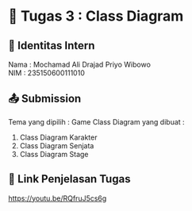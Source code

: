 # 📁 Tugas 3 : Class Diagram

## 👤 Identitas Intern
Nama : Mochamad Ali Drajad Priyo Wibowo            
NIM  : 235150600111010

## 📤 Submission

Tema yang dipilih : Game
Class Diagram yang dibuat : 
1. Class Diagram Karakter
2. Class Diagram Senjata
3. Class Diagram Stage

## 🔗 Link Penjelasan Tugas

https://youtu.be/RQfruJ5cs6g

